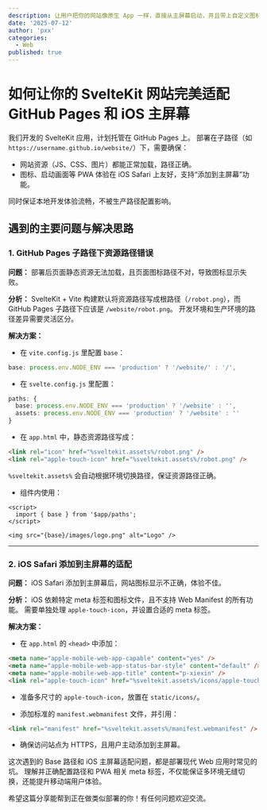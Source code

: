 ```yaml
---
description: 让用户把你的网站像原生 App 一样，直接从主屏幕启动，并且带上自定义图标和启动页体验。
date: '2025-07-12'
author: 'pxx'
categories:
  - Web
published: true
---
```


# 如何让你的 SvelteKit 网站完美适配 GitHub Pages 和 iOS 主屏幕


我们开发的 SvelteKit 应用，计划托管在 GitHub Pages 上。
部署在子路径（如 `https://username.github.io/website/`）下，需要确保：

* 网站资源（JS、CSS、图片）都能正常加载，路径正确。
* 图标、启动画面等 PWA 体验在 iOS Safari 上友好，支持“添加到主屏幕”功能。

同时保证本地开发体验流畅，不被生产路径配置影响。



## 遇到的主要问题与解决思路

### 1. GitHub Pages 子路径下资源路径错误

**问题：**
部署后页面静态资源无法加载，且页面图标路径不对，导致图标显示失败。

**分析：**
SvelteKit + Vite 构建默认将资源路径写成根路径（`/robot.png`），而 GitHub Pages 子路径下应该是 `/website/robot.png`。
开发环境和生产环境的路径差异需要灵活区分。

**解决方案：**

* 在 `vite.config.js` 里配置 `base`：

```ts
base: process.env.NODE_ENV === 'production' ? '/website/' : '/',
```

* 在 `svelte.config.js` 里配置：

```ts
paths: {
  base: process.env.NODE_ENV === 'production' ? '/website' : '',
  assets: process.env.NODE_ENV === 'production' ? '/website' : ''
}
```

* 在 `app.html` 中，静态资源路径写成：

```html
<link rel="icon" href="%sveltekit.assets%/robot.png" />
<link rel="apple-touch-icon" href="%sveltekit.assets%/robot.png" />
```

`%sveltekit.assets%` 会自动根据环境切换路径，保证资源路径正确。

* 组件内使用：

```svelte
<script>
  import { base } from '$app/paths';
</script>

<img src="{base}/images/logo.png" alt="Logo" />
```

---

### 2. iOS Safari 添加到主屏幕的适配

**问题：**
iOS Safari 添加到主屏幕后，网站图标显示不正确，体验不佳。

**分析：**
iOS 依赖特定 meta 标签和图标文件，且不支持 Web Manifest 的所有功能。
需要单独处理 `apple-touch-icon`，并设置合适的 meta 标签。

**解决方案：**

* 在 `app.html` 的 `<head>` 中添加：

```html
<meta name="apple-mobile-web-app-capable" content="yes" />
<meta name="apple-mobile-web-app-status-bar-style" content="default" />
<meta name="apple-mobile-web-app-title" content="p-xiexin" />
<link rel="apple-touch-icon" href="%sveltekit.assets%/icons/apple-touch-icon.png" />
```

* 准备多尺寸的 `apple-touch-icon`，放置在 `static/icons/`。

* 添加标准的 `manifest.webmanifest` 文件，并引用：

```html
<link rel="manifest" href="%sveltekit.assets%/manifest.webmanifest" />
```

* 确保访问站点为 HTTPS，且用户主动添加到主屏幕。






这次遇到的 Base 路径和 iOS 主屏幕适配问题，都是部署现代 Web 应用时常见的坑。
理解并正确配置路径和 PWA 相关 meta 标签，不仅能保证多环境无缝切换，还能提升移动端用户体验。

希望这篇分享能帮到正在做类似部署的你！有任何问题欢迎交流。

